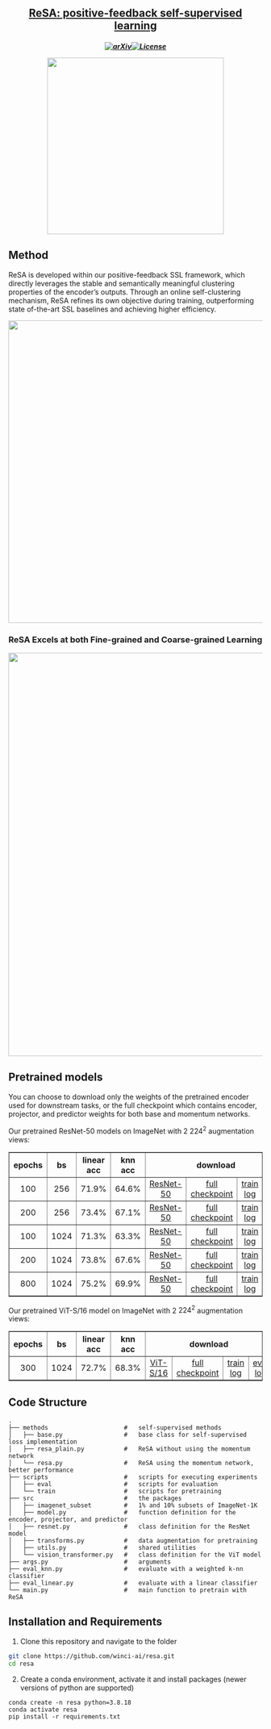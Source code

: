 <h2 align="center"> <a href="https://arxiv.org/abs/2402.14289">ReSA: positive-feedback self-supervised learning</a><h5 align="center">

[![arXiv](https://img.shields.io/badge/Arxiv-2405.11788-b31b1b.svg?logo=arXiv)](https://arxiv.org/abs/2405.11788)[![License](https://img.shields.io/badge/License-Apache%202.0-yellow)](https://github.com/winci-ai/resa/blob/main/LICENSE)


<p align="center">
    <img src="https://github.com/winci-ai/resa/releases/download/figure/postive-feedback.jpg" width="350">
</p>


## Method
ReSA is developed within our positive-feedback SSL framework, which directly leverages the stable and semantically meaningful clustering properties of the encoder’s outputs. Through an online self-clustering mechanism, ReSA refines its own
objective during training, outperforming state of-the-art SSL baselines and achieving higher efficiency.

<p align="center">
    <img src="https://github.com/winci-ai/resa/releases/download/figure/resa.jpg" width="600">
</p>

### ReSA Excels at both Fine-grained and Coarse-grained Learning

<p align="center">
    <img src="https://github.com/winci-ai/resa/releases/download/figure/tsne.jpg" width="800">
</p>

## Pretrained models

You can choose to download only the weights of the pretrained encoder used for downstream tasks, or the full checkpoint which contains encoder, projector, and predictor weights for both base and momentum networks.

Our pretrained ResNet-50 models on ImageNet with 2 $224^{2}$ augmentation views:

<table align="center" border="1" style="width:100%; border-collapse:collapse; text-align:center;">
  <tr>
    <th>epochs</th>
    <th>bs</th>
    <th>linear acc</th>
    <th>knn acc</th>
    <th colspan="4">download</th>
  </tr>
  <tr>
    <td>100</td>
    <td>256</td>
    <td>71.9%</td>
    <td>64.6%</td>
    <td><a href="https://github.com/winci-ai/resa/releases/download/resnet50/resa_resnet50_only_bs256_ep100.pth">ResNet-50</a></td>
    <td><a href="https://github.com/winci-ai/resa/releases/download/resnet50/resa_resnet50_full_bs256_ep100.pth">full checkpoint</a></td>
    <td><a href="https://github.com/winci-ai/resa/releases/download/resnet50/resa_resnet50_bs256_ep100_train.log">train log</a></td>
    <td><a href="https://github.com/winci-ai/resa/releases/download/resnet50/resa_resnet50_bs256_ep100_linear.log">eval log</a></td>
  </tr>
  <tr>
    <td>200</td>
    <td>256</td>
    <td>73.4%</td>
    <td>67.1%</td>
    <td><a href="https://github.com/winci-ai/resa/releases/download/resnet50/resa_resnet50_only_bs256_ep200.pth">ResNet-50</a></td>
    <td><a href="https://github.com/winci-ai/resa/releases/download/resnet50/resa_resnet50_full_bs256_ep200.pth">full checkpoint</a></td>
    <td><a href="https://github.com/winci-ai/resa/releases/download/resnet50/resa_resnet50_bs256_ep200_train.log">train log</a></td>
    <td><a href="https://github.com/winci-ai/resa/releases/download/resnet50/resa_resnet50_bs256_ep200_linear.log">eval log</a></td>
  </tr>
  <tr>
    <td>100</td>
    <td>1024</td>
    <td>71.3%</td>
    <td>63.3%</td>
    <td><a href="https://github.com/winci-ai/resa/releases/download/resnet50/resa_resnet50_only_bs1024_ep100.pth">ResNet-50</a></td>
    <td><a href="https://github.com/winci-ai/resa/releases/download/resnet50/resa_resnet50_full_bs1024_ep100.pth">full checkpoint</a></td>
    <td><a href="https://github.com/winci-ai/resa/releases/download/resnet50/resa_resnet50_bs1024_ep100_train.log">train log</a></td>
    <td><a href="https://github.com/winci-ai/resa/releases/download/resnet50/resa_resnet50_bs1024_ep100_linear.log">eval log</a></td>
  </tr>
  <tr>
    <td>200</td>
    <td>1024</td>
    <td>73.8%</td>
    <td>67.6%</td>
    <td><a href="https://github.com/winci-ai/resa/releases/download/resnet50/resa_resnet50_only_bs1024_ep200.pth">ResNet-50</a></td>
    <td><a href="https://github.com/winci-ai/resa/releases/download/resnet50/resa_resnet50_full_bs1024_ep200.pth">full checkpoint</a></td>
    <td><a href="https://github.com/winci-ai/resa/releases/download/resnet50/resa_resnet50_bs1024_ep200_train.log">train log</a></td>
    <td><a href="https://github.com/winci-ai/resa/releases/download/resnet50/resa_resnet50_bs1024_ep200_linear.log">eval log</a></td>
  </tr>
  <tr>
    <td>800</td>
    <td>1024</td>
    <td>75.2%</td>
    <td>69.9%</td>
    <td><a href="https://github.com/winci-ai/resa/releases/download/resnet50/resa_resnet50_only_bs1024_ep800.pth">ResNet-50</a></td>
    <td><a href="https://github.com/winci-ai/resa/releases/download/resnet50/resa_resnet50_full_bs1024_ep800.pth">full checkpoint</a></td>
    <td><a href="https://github.com/winci-ai/resa/releases/download/resnet50/resa_resnet50_bs1024_ep800_train.log">train log</a></td>
    <td><a href="https://github.com/winci-ai/resa/releases/download/resnet50/resa_resnet50_bs1024_ep800_linear.log">eval log</a></td>
  </tr>
</table>

Our pretrained ViT-S/16 model on ImageNet with 2 $224^{2}$ augmentation views:
<table align="center" border="1" style="width:100%; border-collapse:collapse; text-align:center;">
  <tr>
    <th>epochs</th>
    <th>bs</th>
    <th>linear acc</th>
    <th>knn acc</th>
    <th colspan="4">download</th>
  </tr>
  <tr>
    <td>300</td>
    <td>1024</td>
    <td>72.7%</td>
    <td>68.3%</td>
    <td><a href="https://github.com/winci-ai/resa/releases/download/vit/resa_vits16_only_bs1024_ep300.pth">ViT-S/16</a></td>
    <td><a href="https://github.com/winci-ai/resa/releases/download/vit/resa_vits16_full_bs1024_ep300.pth">full checkpoint</a></td>
    <td><a href="https://github.com/winci-ai/resa/releases/download/vit/resa_vits16_bs1024_ep300_train.log">train log</a></td>
    <td><a href="https://github.com/winci-ai/resa/releases/download/vit/resa_vits16_bs1024_ep300_linear.log">eval log</a></td>
  </tr>
</table>


## Code Structure

```
.
├── methods                     #   self-supervised methods
│   ├── base.py                 #   base class for self-supervised loss implementation
│   ├── resa_plain.py           #   ReSA without using the momentum network
│   └── resa.py                 #   ReSA using the momentum network, better performance
├── scripts                     #   scripts for executing experiments
│   ├── eval                    #   scripts for evaluation
│   └── train                   #   scripts for pretraining
├── src                         #   the packages
│   ├── imagenet_subset         #   1% and 10% subsets of ImageNet-1K
│   ├── model.py                #   function definition for the encoder, projector, and predictor
│   ├── resnet.py               #   class definition for the ResNet model
│   ├── transforms.py           #   data augmentation for pretraining
│   ├── utils.py                #   shared utilities
│   └── vision_transformer.py   #   class definition for the ViT model
├── args.py                     #   arguments
├── eval_knn.py                 #   evaluate with a weighted k-nn classifier
├── eval_linear.py              #   evaluate with a linear classifier
└── main.py                     #   main function to pretrain with ReSA
```

## Installation and Requirements

1. Clone this repository and navigate to the folder
```bash
git clone https://github.com/winci-ai/resa.git
cd resa
```

2. Create a conda environment, activate it and install packages (newer versions of python are supported)
```Shell
conda create -n resa python=3.8.18
conda activate resa
pip install -r requirements.txt
```